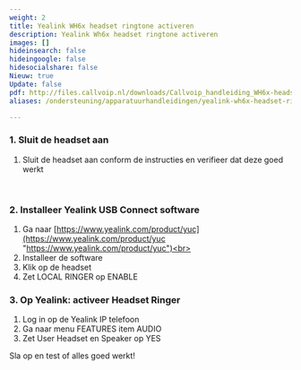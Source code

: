 ```yaml
---
weight: 2
title: Yealink WH6x headset ringtone activeren
description: Yealink Wh6x headset ringtone activeren
images: []
hideinsearch: false
hideingoogle: false
hidesocialshare: false
Nieuw: true
Update: false
pdf: http://files.callvoip.nl/downloads/Callvoip_handleiding_WH6x-headset-ringtone-inschakelen.pdf
aliases: /ondersteuning/apparatuurhandleidingen/yealink-wh6x-headset-ringtone-activeren/

---
```

<h3>1. Sluit de headset aan</h3>

1. Sluit de headset aan conform de instructies en verifieer dat deze goed werkt

<br><h3>2. Installeer Yealink USB Connect software</h3>

1. Ga naar [https://www.yealink.com/product/yuc](https://www.yealink.com/product/yuc "https://www.yealink.com/product/yuc")<br>
2. Installeer de software<br>
3. Klik op de headset<br>
4. Zet LOCAL RINGER op ENABLE

<h3>3. Op Yealink: activeer Headset Ringer </h3>

1. Log in op de Yealink IP telefoon<br>
2. Ga naar menu FEATURES item AUDIO<br>
3. Zet User Headset en Speaker op YES

Sla op en test of alles goed werkt!
